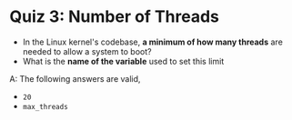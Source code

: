 # Quiz 3: Number of Threads

- In the Linux kernel's codebase, **a minimum of how many threads** are needed to allow a system to boot?
- What is the **name of the variable** used to set this limit

A: The following answers are valid,

- `20`
- `max_threads`
